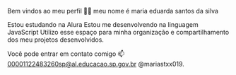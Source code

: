 Bem vindos ao meu perfil 💙💙
meu nome é maria eduarda santos da silva

Estou estudando na Alura
Estou me desenvolvendo na linguagem JavaScript
Utilizo esse espaço para minha organização e compartilhamento dos meu projetos desenvolvidos.

Você pode entrar em contato comigo 📫
00001122483260sp@al.educacao.sp.gov.br
@mariastxx019.
